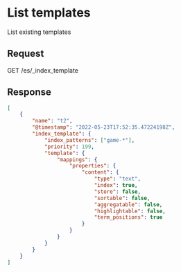 # List templates

List existing templates

## Request

GET /es/_index_template

## Response

```json
[
	{
		"name": "t2",
		"@timestamp": "2022-05-23T17:52:35.47224198Z",
		"index_template": {
			"index_patterns": ["game-*"],
			"priority": 199,
			"template": {
				"mappings": {
					"properties": {
						"content": {
							"type": "text",
							"index": true,
							"store": false,
							"sortable": false,
							"aggregatable": false,
							"highlightable": false,
							"term_positions": true
						}
					}
				}
			}
		}
	}
]
```
